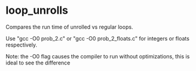 # loop_unrolls

<p>Compares the run time of unrolled vs regular loops.</p>
<p>Use "gcc -O0 prob_2.c" or "gcc -O0 prob_2_floats.c" for integers or floats respectively.</p>
<p>Note: the -O0 flag causes the compiler to run without optimizations, this is ideal to see the difference</p>